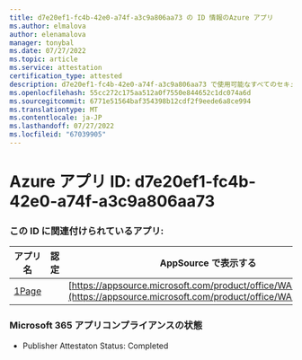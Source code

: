 ```yaml
---
title: d7e20ef1-fc4b-42e0-a74f-a3c9a806aa73 の ID 情報のAzure アプリ
ms.author: elmalova
author: elenamalova
manager: tonybal
ms.date: 07/27/2022
ms.topic: article
ms.service: attestation
certification_type: attested
description: d7e20ef1-fc4b-42e0-a74f-a3c9a806aa73 で使用可能なすべてのセキュリティとコンプライアンス情報。
ms.openlocfilehash: 55cc272c175aa512a0f7550e844652c1dc074a6d
ms.sourcegitcommit: 6771e51564baf354398b12cdf2f9eede6a8ce994
ms.translationtype: MT
ms.contentlocale: ja-JP
ms.lasthandoff: 07/27/2022
ms.locfileid: "67039905"
---
```

# <a name="azure-app-id-d7e20ef1-fc4b-42e0-a74f-a3c9a806aa73"></a>Azure アプリ ID: d7e20ef1-fc4b-42e0-a74f-a3c9a806aa73


### <a name="apps-associated-with-this-id"></a>この ID に関連付けられているアプリ:
| **アプリ名** | **認定** | **AppSource で表示する** |
|--------------|---------------|-----------------------|
| [1Page](../forward/WA200003900.md) |  | [https://appsource.microsoft.com/product/office/WA200003900](https://appsource.microsoft.com/product/office/WA200003900) |

### <a name="microsoft-365-app-compliance-status"></a>Microsoft 365 アプリコンプライアンスの状態
- Publisher Attestaton Status: Completed
